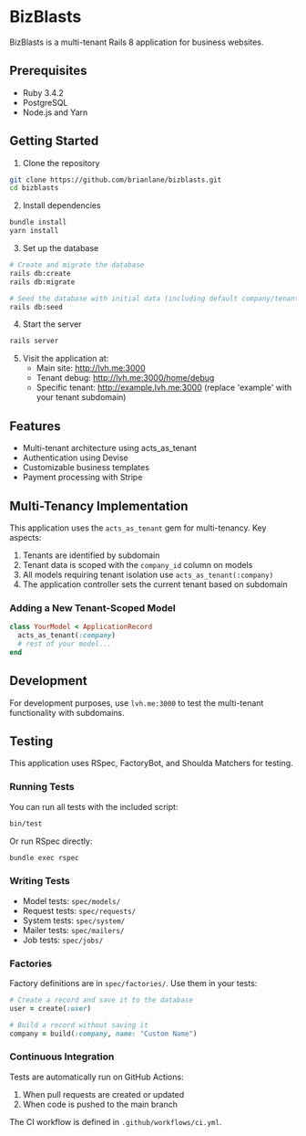 # BizBlasts

BizBlasts is a multi-tenant Rails 8 application for business websites.

## Prerequisites

* Ruby 3.4.2
* PostgreSQL
* Node.js and Yarn

## Getting Started

1. Clone the repository
```bash
git clone https://github.com/brianlane/bizblasts.git
cd bizblasts
```

2. Install dependencies
```bash
bundle install
yarn install
```

3. Set up the database
```bash
# Create and migrate the database
rails db:create
rails db:migrate

# Seed the database with initial data (including default company/tenant)
rails db:seed
```

4. Start the server
```bash
rails server
```

5. Visit the application at:
   * Main site: http://lvh.me:3000
   * Tenant debug: http://lvh.me:3000/home/debug
   * Specific tenant: http://example.lvh.me:3000 (replace 'example' with your tenant subdomain)

## Features

* Multi-tenant architecture using acts_as_tenant
* Authentication using Devise
* Customizable business templates
* Payment processing with Stripe

## Multi-Tenancy Implementation

This application uses the `acts_as_tenant` gem for multi-tenancy. Key aspects:

1. Tenants are identified by subdomain
2. Tenant data is scoped with the `company_id` column on models
3. All models requiring tenant isolation use `acts_as_tenant(:company)`
4. The application controller sets the current tenant based on subdomain

### Adding a New Tenant-Scoped Model

```ruby
class YourModel < ApplicationRecord
  acts_as_tenant(:company)
  # rest of your model...
end
```

## Development

For development purposes, use `lvh.me:3000` to test the multi-tenant functionality with subdomains.

## Testing

This application uses RSpec, FactoryBot, and Shoulda Matchers for testing.

### Running Tests

You can run all tests with the included script:

```bash
bin/test
```

Or run RSpec directly:

```bash
bundle exec rspec
```

### Writing Tests

- Model tests: `spec/models/`
- Request tests: `spec/requests/`
- System tests: `spec/system/`
- Mailer tests: `spec/mailers/`
- Job tests: `spec/jobs/`

### Factories

Factory definitions are in `spec/factories/`. Use them in your tests:

```ruby
# Create a record and save it to the database
user = create(:user)

# Build a record without saving it
company = build(:company, name: "Custom Name")
```

### Continuous Integration

Tests are automatically run on GitHub Actions:
1. When pull requests are created or updated
2. When code is pushed to the main branch

The CI workflow is defined in `.github/workflows/ci.yml`.
